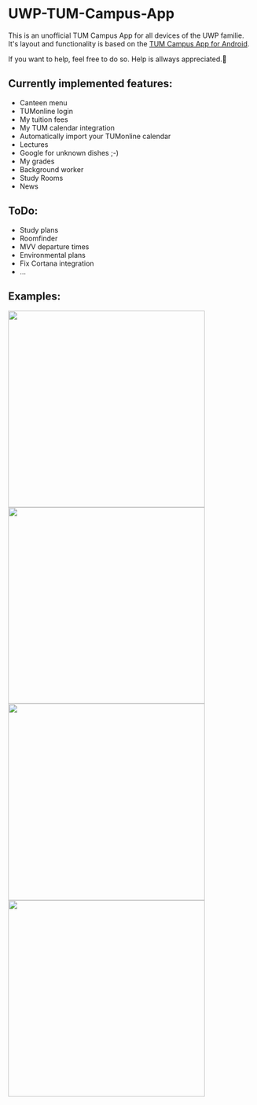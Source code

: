 # UWP-TUM-Campus-App

This is an unofficial TUM Campus App for all devices of the UWP familie.
It's layout and functionality is based on the [TUM Campus App for Android](https://github.com/TCA-Team/TumCampusApp).

If you want to help, feel free to do so. Help is allways appreciated.🥓

## Currently implemented features:
* Canteen menu
* TUMonline login
* My tuition fees
* My TUM calendar integration
* Automatically import your TUMonline calendar
* Lectures
* Google for unknown dishes ;-)
* My grades
* Background worker
* Study Rooms
* News

## ToDo:
* Study plans
* Roomfinder
* MVV departure times
* Environmental plans
* Fix Cortana integration
* ...

## Examples:
<img src="http://i.imgur.com/gC3OOdC.png" width="400"> <img src="http://i.imgur.com/pUKyBCG.png" width="400">
<img src="http://i.imgur.com/gYI9HED.png" width="400"> <img src="http://i.imgur.com/1wkukXV.png" width="400">
